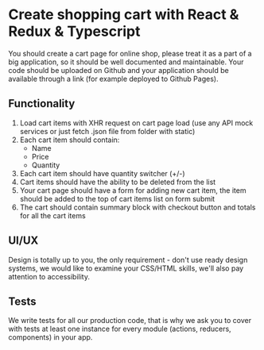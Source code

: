 # Create shopping cart with React & Redux & Typescript

You should create a cart page for online shop, please treat it as a part of a big application, so it should be well documented and maintainable. Your code should be uploaded on Github and your application should be available through a link (for example deployed to Github Pages).

## Functionality

1. Load cart items with XHR request on cart page load (use any API mock services or just fetch .json file from folder with static)
2. Each cart item should contain:
    - Name
    - Price
    - Quantity
3. Each cart item should have quantity switcher (+/-)
4. Cart items should have the ability to be deleted from the list
5. Your cart page should have a form for adding new cart item, the item should be added to the top of cart items list on form submit
6. The cart should contain summary block with checkout button and totals for all the cart items

## UI/UX

Design is totally up to you, the only requirement - don't use ready design systems, we would like to examine your CSS/HTML skills, we'll also pay attention to accessibility.

## Tests

We write tests for all our production code, that is why we ask you to cover with tests at least one instance for every module (actions, reducers, components) in your app.
